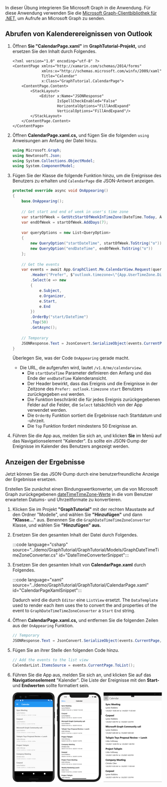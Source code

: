 <!-- markdownlint-disable MD002 MD041 -->

In dieser Übung integrieren Sie Microsoft Graph in die Anwendung. Für diese Anwendung verwenden Sie die [Microsoft Graph-Clientbibliothek für .NET,](https://github.com/microsoftgraph/msgraph-sdk-dotnet) um Aufrufe an Microsoft Graph zu senden.

## <a name="get-calendar-events-from-outlook"></a>Abrufen von Kalenderereignissen von Outlook

1. Öffnen **Sie "CalendarPage.xaml"** im **GraphTutorial-Projekt,** und ersetzen Sie den Inhalt durch Folgendes.

    ```xaml
    <?xml version="1.0" encoding="utf-8" ?>
    <ContentPage xmlns="http://xamarin.com/schemas/2014/forms"
                 xmlns:x="http://schemas.microsoft.com/winfx/2009/xaml"
                 Title="Calendar"
                 x:Class="GraphTutorial.CalendarPage">
        <ContentPage.Content>
            <StackLayout>
                <Editor x:Name="JSONResponse"
                        IsSpellCheckEnabled="False"
                        HorizontalOptions="FillAndExpand"
                        VerticalOptions="FillAndExpand"/>
            </StackLayout>
        </ContentPage.Content>
    </ContentPage>
    ```

1. Öffnen **CalendarPage.xaml.cs,** und fügen Sie die folgenden `using` Anweisungen am Anfang der Datei hinzu.

    ```csharp
    using Microsoft.Graph;
    using Newtonsoft.Json;
    using System.Collections.ObjectModel;
    using System.ComponentModel;
    ```

1. Fügen Sie der Klasse die folgende Funktion hinzu, um die Ereignisse des Benutzers zu erhalten und `CalendarPage` die JSON-Antwort anzeigen.

    ```csharp
    protected override async void OnAppearing()
    {
        base.OnAppearing();

        // Get start and end of week in user's time zone
        var startOfWeek = GetUtcStartOfWeekInTimeZone(DateTime.Today, App.UserTimeZone);
        var endOfWeek = startOfWeek.AddDays(7);

        var queryOptions = new List<QueryOption>
        {
            new QueryOption("startDateTime", startOfWeek.ToString("o")),
            new QueryOption("endDateTime", endOfWeek.ToString("o"))
        };

        // Get the events
        var events = await App.GraphClient.Me.CalendarView.Request(queryOptions)
            .Header("Prefer", $"outlook.timezone=\"{App.UserTimeZone.DisplayName}\"")
            .Select(e => new
            {
                e.Subject,
                e.Organizer,
                e.Start,
                e.End
            })
            .OrderBy("start/DateTime")
            .Top(50)
            .GetAsync();

        // Temporary
        JSONResponse.Text = JsonConvert.SerializeObject(events.CurrentPage, Formatting.Indented);
    }
    ```

    Überlegen Sie, was der Code `OnAppearing` gerade macht.

    - Die URL, die aufgerufen wird, lautet `/v1.0/me/calendarview`.
        - Die `startDateTime` Parameter definieren den Anfang und das Ende der `endDateTime` Kalenderansicht.
        - Der Header bewirkt, dass das Ereignis und die Ereignisse in der Zeitzone des `Prefer: outlook.timezone` `start` Benutzers zurückgegeben `end` werden.
        - Die Funktion beschränkt die für jedes Ereignis zurückgegebenen Felder auf die Felder, die `Select` tatsächlich von der App verwendet werden.
        - Die `OrderBy` Funktion sortiert die Ergebnisse nach Startdatum und -uhrzeit.
        - Die `Top` Funktion fordert mindestens 50 Ereignisse an.

1. Führen Sie die App aus, melden Sie sich an, und klicken **Sie** im Menü auf das Navigationselement "Kalender". Es sollte ein JSON-Dump der Ereignisse im Kalender des Benutzers angezeigt werden.

## <a name="display-the-results"></a>Anzeigen der Ergebnisse

Jetzt können Sie das JSON-Dump durch eine benutzerfreundliche Anzeige der Ergebnisse ersetzen.

Erstellen Sie [](/xamarin/xamarin-forms/xaml/xaml-basics/data-binding-basics#binding-value-converters) zunächst einen Bindungswertkonverter, um die von Microsoft Graph zurückgegebenen [dateTimeTimeZone-Werte](/graph/api/resources/datetimetimezone?view=graph-rest-1.0) in die vom Benutzer erwarteten Datums- und Uhrzeitformate zu konvertieren.

1. Klicken Sie im Projekt **"GraphTutorial"** mit der rechten Maustaste auf den Ordner "Modelle", und wählen Sie **"Hinzufügen"** und dann **"Klasse...**" aus.  Benennen Sie die `GraphDateTimeTimeZoneConverter` Klasse, und wählen Sie **"Hinzufügen" aus.**

1. Ersetzen Sie den gesamten Inhalt der Datei durch Folgendes.

    :::code language="csharp" source="../demo/GraphTutorial/GraphTutorial/Models/GraphDateTimeTimeZoneConverter.cs" id="DateTimeConverterSnippet":::

1. Ersetzen Sie den gesamten Inhalt von **CalendarPage.xaml** durch Folgendes.

    :::code language="xaml" source="../demo/GraphTutorial/GraphTutorial/CalendarPage.xaml" id="CalendarPageXamlSnippet":::

    Dadurch wird die durch `Editor` eine `ListView` ersetzt. The `DataTemplate` used to render each item uses the to convert the and properties of the event to `GraphDateTimeTimeZoneConverter` a `Start` `End` string.

1. Öffnen **CalendarPage.xaml.cs,** und entfernen Sie die folgenden Zeilen aus der `OnAppearing` Funktion.

    ```csharp
    // Temporary
    JSONResponse.Text = JsonConvert.SerializeObject(events.CurrentPage, Formatting.Indented);
    ```

1. Fügen Sie an ihrer Stelle den folgenden Code hinzu.

    ```csharp
    // Add the events to the list view
    CalendarList.ItemsSource = events.CurrentPage.ToList();
    ```

1. Führen Sie die App aus, melden Sie sich an, und klicken Sie auf das **Navigationselement** "Kalender". Die Liste der Ereignisse mit den **Start-** und **Endwerten** sollte formatiert sein.

    ![Ein Screenshot der Tabelle mit Ereignissen](./images/calendar-page.png)
